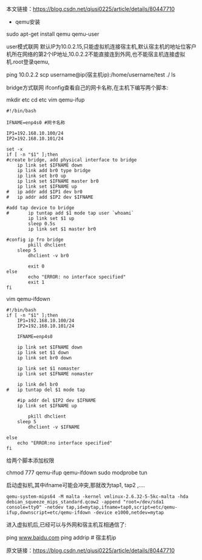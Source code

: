 
本文链接：https://blog.csdn.net/qiusi0225/article/details/80447710
- qemu安装

sudo apt-get install qemu qemu-user


user模式联网
默认IP为10.0.2.15,只能虚拟机连接宿主机,默认宿主机的地址位客户机所在网络的第2个IP地址,10.0.2.2不能直接连到外网,也不能宿主机连接虚拟机.root登录qemu,

ping 10.0.2.2
scp username@ip(宿主机ip):/home/username/test ./
ls


bridge方式联网
ifconfig查看自己的网卡名称,在主机下编写两个脚本:

mkdir etc
cd etc
vim qemu-ifup
```
#!/bin/bash

IFNAME=enp4s0 #网卡名称

IP1=192.168.10.100/24
IP2=192.168.10.101/24

set -x
if [ -n "$1" ];then
#create bridge, add physical interface to bridge
    ip link set $IFNAME down
    ip link add br0 type bridge
    ip link set br0 up
    ip link set $IFNAME master br0
    ip link set $IFNAME up
#   ip addr add $IP1 dev br0
#   ip addr add $IP2 dev $IFNAME

#add tap device to bridge
#       ip tuntap add $1 mode tap user `whoami`
        ip link set $1 up
        sleep 0.5s
        ip link set $1 master br0

#config ip fro bridge
        pkill dhclient
    sleep 5
        dhclient -v br0

        exit 0
else
        echo "ERROR: no interface specified"
        exit 1
fi

```
vim qemu-ifdown

```
#!/bin/bash
if [ -n "$1" ];then
    IP1=192.168.10.100/24
    IP2=192.168.10.101/24

    IFNAME=enp4s0

    ip link set $IFNAME down
    ip link set $1 down
    ip link set br0 down

    ip link set $1 nomaster
    ip link set $IFNAME nomaster

    ip link del br0
#   ip tuntap del $1 mode tap

    #ip addr del $IP2 dev $IFNAME
    ip link set $IFNAME up

        pkill dhclient
    sleep 5
        dhclient -v $IFNAME

else
    echo "ERROR:no interface specified"
fi
```


给两个脚本添加权限

chmod 777 qemu-ifup qemu-ifdown
sudo modprobe tun 



启动虚拟机,其中ifname可能会冲突,那就改为tap1, tap2 ,….
```
qemu-system-mips64 -M malta -kernel vmlinux-2.6.32-5-5kc-malta -hda debian_squeeze_mips_standard.qcow2 -append "root=/dev/sda1 console=tty0" -netdev tap,id=mytap,ifname=tap0,script=etc/qemu-ifup,downscript=etc/qemu-ifdown -device e1000,netdev=mytap
```

进入虚拟机后,已经可以与外网和宿主机互相通信了:

ping www.baidu.com
ping addrip # 宿主机ip

原文链接：https://blog.csdn.net/qiusi0225/article/details/80447710
